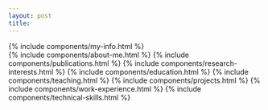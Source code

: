 ```yaml
---
layout: post
title: 
---
```


<div class="h-start-flex profile-page">
    <div class="profile-info-section">
    {% include components/my-info.html %}
    </div>
    <div class="profile-all-section">
    {% include components/about-me.html %}
    {% include components/publications.html %}
    {% include components/research-interests.html %}
    {% include components/education.html %}
    {% include components/teaching.html %}
     {% include components/projects.html %}
     {% include components/work-experience.html %}
    {% include components/technical-skills.html %}
</div>
</div>
